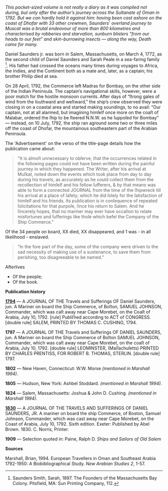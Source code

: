 _This pocket-sized volume is not really a diary as it was compiled not during, but only after the author’s journey across the Sultanate of Oman in 1792. But we can hardly hold it against him: having been cast ashore on the coast of Dhofar with 33 other crewmen, Saunders' overland journey to Muscat was a brutal endeavour of more than 800 kilometres and characterised by robberies and starvation, sunburn blisters “from our heads to our feet” and skin-burrowing insects — along the way, Death came for many._

Daniel Saunders jr. was born in Salem, Massachusetts, on March 4, 1772, as the second child of Daniel Saunders and Sarah Peale in a sea-faring family [^1]. His father had crossed the oceans many times during voyages to Africa, the Indies, and the Continent both as a mate and, later, as a captain; his brother Philip died at sea. 

On 28 April, 1792, the Commerce left Madras for Bombay, on the other side of the Indian Peninsula. The captain’s navigational skills, however, were a poor match for the hostile monsoon currents. After days of “ſtrong gales of wind from the ſouthward and weſtward,” the ship’s crew observed they were closing in on a coastal area and started making soundings, to no avail: “Our captain, not at all alarmed, but imagining himſelf once more on the coaſt of Malabar, ordered the ſhip to be ſteered N.N.W. as he ſuppoſed for Bombay” — instead, on 10 July, 1792, the ship ran aground some two or three miles off the coast of Dhofar, the mountainous southeastern part of the Arabian Peninsula.

The 'Advertisement' on the verso of the title-page details how the publication came about:

> "It is almoſt unnecessary to obſerve, that the occurrences related in the following pages could not have been written during the painful journey in which they happened. The Writer, after his arrival at Muſkat, noted down the events which took place from day to day during his travels, as accurately as he could collect them from the recollection of himſelf and his fellow ſufferers, & by that means was able to form a connected JOURNAL from the time of the ſhipwreck till his arrival at a place of ſafety; which he did ſolely for the ſatisfaction of himſelf and his friends. Its publication is in conſequence of repeated ſolicitations for that purpoſe, ſince his return to Salem. And he ſincerely hopes, that no mariner may ever have occaſion to relate misfortunes and ſufferings like thoſe which befel the Company of the Ship Commerce."

Of the 34 people on board, XX died, XX disappeared, and 1 was - in all likelihood - enslaved.

> “In the fore part of the day, some of the company were driven to the sad necessity of making use of a sustenance, to save them from perishing, too disagreeable to be named.” 

Afterlives
- Of the people;
- Of the book.

**Publication history**

[**1794**](https://books.google.nl/books?id=RR9XAAAAcAAJ&hl=nl&pg=PA1#v=onepage&q&f=false) — A JOURNAL OF THE Travels and Sufferings OF Daniel Saunders, jun. A Mariner on board the Ship Commerce, of Boſton, SAMUEL JOHNSON, Commander, which was caſt away near Cape Morebet, on the Coaſt of Arabia, July 10, 1792. [rule] Publiſhed according to ACT of CONGRESS. [double rule] SALEM, PRINTED BY THOMAS C. CUSHING, 1794.

**1797** — A JOURNAL OF THE Travels and Sufferings OF DANIEL SAUNDERS, jun. A Mariner on board the Ship Commerce of Boſton SAMUEL JOHNSON, Commander, which was caſt away near Cape Morebet, on the coaſt of Arabia, July 10, 1792. [double rule] LEOMINSTER, (Maſſachuſetts) PRINTED BY CHARLES PRENTISS, FOR ROBERT B. THOMAS, STERLIN. [double rule] 1797.

**1802** — New Haven, Connecticut: W.W. Morse _(mentioned in Marshall 1994)_.

**1805** — Hudson, New York: Ashbel Stoddard. _(mentioned in Marshall 1994)_.

**1824** — Salem, Massachusetts: Joshua & John D. Cushing. _(mentioned in Marshall 1994)_.

[**1830**](https://books.google.nl/books?id=cEXp8M9hm3IC&newbks=1&newbks_redir=0&hl=nl&pg=PA1#v=onepage&q&f=false) — A JOURNAL OF THE TRAVELS AND SUFFERINGS OF DANIEL SAUNDERS, JR. A mariner on board the ship Commerce, of Boston, Samuel Johnson, Commander, which was cast away near Cape Morebet, on the Coast of Arabia, July 10, 1792. Sixth edition. Exeter: Published by Abel Brown. 1830. C. Norris, Printer.

**1909** — Selection quoted in: Paine, Ralph D. _Ships and Sailors of Old Salem_

**Sources**

[^1]: Saunders Smith, Sarah, 1897. The Founders of the Massachusetts Bay Colony. Pitsfield, MA: Sun Printing Company, 112.

Marshall, Brian, 1994. European Travellers in Oman and Southeast Arabia 1792-1950: A Biobibliographical Study. _New Arabian Studies 2_, 1-57.
